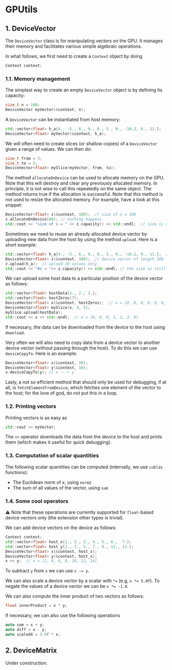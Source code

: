 # GPUtils

## 1. DeviceVector

The `DeviceVector` class is for manipulating vectors on the GPU. It manages their
memory and facilitates various simple algebraic operations.

In what follows, we first need to create a `Context` object by doing

```c++
Context context;
```

### 1.1. Memory management

The simplest way to create an empty `DeviceVector` object is by defining its capacity:

```c++
size_t n = 100;
DeviceVector myVector(&context, n);
```

A `DeviceVector` can be instantiated from host memory:

```c++
std::vector<float> h_a{4., -5., 6., 9., 8., 5., 9., -10.2, 9., 11.};
DeviceVector<float> myVector(&context, h_a);
```

We will often need to create slices (or shallow copies) of a `DeviceVector` 
given a range of values. We can then do:


```c++
size_t from = 3;
size_t to = 5;
DeviceVector<float> mySlice(myVector, from, to);
```

The method `allocateOnDevice` can be used to allocate memory on the GPU.
Note that this will destroy and clear any previously allocated memory.
In principle, it is not wise to call this repeatedly on the same object.
The method returns true if the allocation is successful. Note that this 
method is not used to resize the allocated memory. For example, have a look
at this snippet:

```c++
DeviceVector<float> z(&context, 100);  // size of z = 100
z.allocateOnDevice(80); // nothing happens
std::cout << "size of x = " << z.capacity() << std::endl;  // size is stil 100
```

Sometimes we need to reuse an already allocated device vector by uploading 
new data from the host by using the method `upload`. Here is a short example:

```c++
std::vector<float> h_a{4., -5., 6., 9., 8., 5., 9., -10.2, 9., 11.};  // host data
DeviceVector<float> z(&context, 100);  // device vector of length 100
z.upload(h_a);  // upload 10 values only
std::cout << "#z = "<< z.capacity() << std::endl; // the size is still 100
```

We can upload some host data to a particular position of the device vector as follows:

```c++
std::vector<float> hostData{1., 2., 3.};
std::vector<float> hostZeros(7);
DeviceVector<float> x(&context, hostZeros);  // x = [0, 0, 0, 0, 0, 0, 0]
DeviceVector<float> mySlice(x, 3, 5); 
mySlice.upload(hostData);
std::cout << x << std::endl;  // x = [0, 0, 0, 1, 2, 3, 0]
```

If necessary, the data can be downloaded from the device to the host using 
`download`.

Very often we will also need to copy data from a device vector 
to another device vector (without passing through the host).
To do this we can use `deviceCopyTo`. Here is an example:

```c++
DeviceVector<float> x(&context, 10);
DeviceVector<float> y(&context, 10);
x.deviceCopyTo(y); // x ---> y
```


Lasly, a not so efficient method that should only be used for 
debugging, if at all, is `fetchElementFromDevice`, which fetches
one element of the vector to the host; for the love of god, do 
not put this in a loop.

### 1.2. Printing vectors

Printing vectors is as easy as 

```c++
std::cout << myVector;
```

The `<<` operator downloads the data from the device to the host and 
prints them (which makes it useful for quick debugging). 


### 1.3. Computation of scalar quantities

The following scalar quantities can be computed (internally, 
we use `cublas` functions):

- The Euclidean norm of $x$, using `norm2`
- The sum of all values of the vector, using `sum` 

### 1.4. Some cool operators

:warning: Note that these operations are currently supported for 
`float`-based device vectors only (the extension other types is trivial).

We can add device vectors on the device as follows:

```c++
Context context;
std::vector<float> host_x{1., 2., 3., 4., 5., 6.,  7.};
std::vector<float> host_y{1., 3., 5., 7., 9., 11., 13.};
DeviceVector<float> x(&context, host_x);
DeviceVector<float> y(&context, host_x);
x += y;  // x = [2, 4, 6, 8, 10, 12, 14]
```

To subtract `y` from `x` we can use `x -= y`.

We can also scale a device vector by a scalar with `*=` (e.g, `x *= 5.0f`). 
To negate the values of a device vector we can be `x *= -1.0`.

We can also compute the inner product of two vectors as follows:

```c++
float innerProduct = x * y;
```

If necessary, we can also use the following operations

```c++
auto sum = x + y;
auto diff = x - y;
auto scaledX = 3.0f * x;
```


## 2. DeviceMatrix

Under construction.